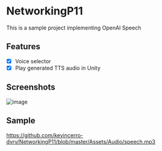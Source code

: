 # NetworkingP11

This is a sample project implementing OpenAI Speech

## Features

- [x] Voice selector
- [x] Play generated TTS audio in Unity 

## Screenshots
![image](https://github.com/kevincerro-dvrv/NetworkingP11/assets/13980708/284ba9fd-1fe7-4215-805f-2e1f075dd9fe)

## Sample
https://github.com/kevincerro-dvrv/NetworkingP11/blob/master/Assets/Audio/speech.mp3
